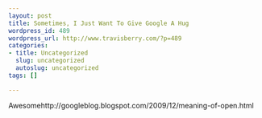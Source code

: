 ```yaml
--- 
layout: post
title: Sometimes, I Just Want To Give Google A Hug
wordpress_id: 489
wordpress_url: http://www.travisberry.com/?p=489
categories: 
- title: Uncategorized
  slug: uncategorized
  autoslug: uncategorized
tags: []

---
```

Awesomehttp://googleblog.blogspot.com/2009/12/meaning-of-open.html
